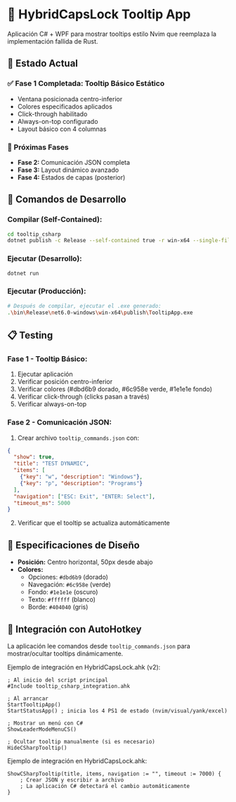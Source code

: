 # 🔷 HybridCapsLock Tooltip App

Aplicación C# + WPF para mostrar tooltips estilo Nvim que reemplaza la implementación fallida de Rust.

## 🚀 Estado Actual

### ✅ Fase 1 Completada: Tooltip Básico Estático
- Ventana posicionada centro-inferior
- Colores especificados aplicados
- Click-through habilitado
- Always-on-top configurado
- Layout básico con 4 columnas

### 🔄 Próximas Fases
- **Fase 2:** Comunicación JSON completa
- **Fase 3:** Layout dinámico avanzado
- **Fase 4:** Estados de capas (posterior)

## 🔧 Comandos de Desarrollo

### Compilar (Self-Contained):
```bash
cd tooltip_csharp
dotnet publish -c Release --self-contained true -r win-x64 --single-file
```

### Ejecutar (Desarrollo):
```bash
dotnet run
```

### Ejecutar (Producción):
```bash
# Después de compilar, ejecutar el .exe generado:
.\bin\Release\net6.0-windows\win-x64\publish\TooltipApp.exe
```

## 📋 Testing

### Fase 1 - Tooltip Básico:
1. Ejecutar aplicación
2. Verificar posición centro-inferior
3. Verificar colores (#dbd6b9 dorado, #6c958e verde, #1e1e1e fondo)
4. Verificar click-through (clicks pasan a través)
5. Verificar always-on-top

### Fase 2 - Comunicación JSON:
1. Crear archivo `tooltip_commands.json` con:
```json
{
  "show": true,
  "title": "TEST DYNAMIC",
  "items": [
    {"key": "w", "description": "Windows"},
    {"key": "p", "description": "Programs"}
  ],
  "navigation": ["ESC: Exit", "ENTER: Select"],
  "timeout_ms": 5000
}
```
2. Verificar que el tooltip se actualiza automáticamente

## 🎨 Especificaciones de Diseño

- **Posición:** Centro horizontal, 50px desde abajo
- **Colores:**
  - Opciones: `#dbd6b9` (dorado)
  - Navegación: `#6c958e` (verde)
  - Fondo: `#1e1e1e` (oscuro)
  - Texto: `#ffffff` (blanco)
  - Borde: `#404040` (gris)

## 🔗 Integración con AutoHotkey

La aplicación lee comandos desde `tooltip_commands.json` para mostrar/ocultar tooltips dinámicamente.

Ejemplo de integración en HybridCapsLock.ahk (v2):
```autohotkey
; Al inicio del script principal
#Include tooltip_csharp_integration.ahk

; Al arrancar
StartTooltipApp()
StartStatusApp() ; inicia los 4 PS1 de estado (nvim/visual/yank/excel)

; Mostrar un menú con C#
ShowLeaderModeMenuCS()

; Ocultar tooltip manualmente (si es necesario)
HideCSharpTooltip()
```

Ejemplo de integración en HybridCapsLock.ahk:
```autohotkey
ShowCSharpTooltip(title, items, navigation := "", timeout := 7000) {
    ; Crear JSON y escribir a archivo
    ; La aplicación C# detectará el cambio automáticamente
}
```